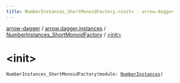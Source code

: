 ```yaml
---
title: NumberInstances_ShortMonoidFactory.<init> - arrow-dagger
---
```


[arrow-dagger](../../index.html) / [arrow.dagger.instances](../index.html) / [NumberInstances_ShortMonoidFactory](index.html) / [&lt;init&gt;](./-init-.html)

# &lt;init&gt;

`NumberInstances_ShortMonoidFactory(module: `[`NumberInstances`](../-number-instances/index.html)`)`